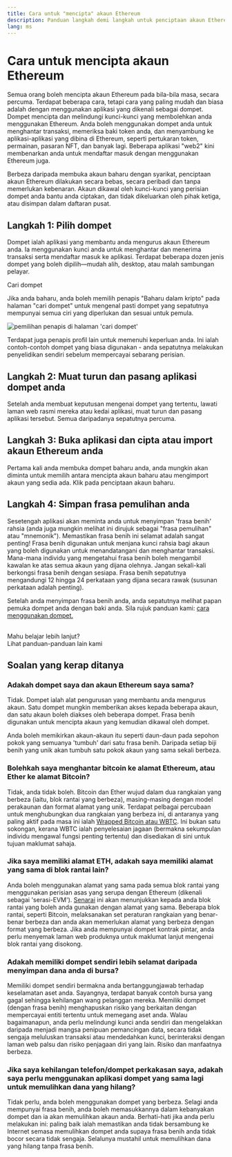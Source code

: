 ```yaml
---
title: Cara untuk "mencipta" akaun Ethereum
description: Panduan langkah demi langkah untuk penciptaan akaun Ethereum menggunakan dompet.
lang: ms
---
```


# Cara untuk mencipta akaun Ethereum

Semua orang boleh mencipta akaun Ethereum pada bila-bila masa, secara percuma. Terdapat beberapa cara, tetapi cara yang paling mudah dan biasa adalah dengan menggunakan aplikasi yang dikenali sebagai dompet. Dompet mencipta dan melindungi kunci-kunci yang membolehkan anda menggunakan Ethereum. Anda boleh menggunakan dompet anda untuk menghantar transaksi, memeriksa baki token anda, dan menyambung ke aplikasi-aplikasi yang dibina di Ethereum, seperti pertukaran token, permainan, pasaran NFT, dan banyak lagi. Beberapa aplikasi "web2" kini membenarkan anda untuk mendaftar masuk dengan menggunakan Ethereum juga.

Berbeza daripada membuka akaun baharu dengan syarikat, penciptaan akaun Ethereum dilakukan secara bebas, secara peribadi dan tanpa memerlukan kebenaran. Akaun dikawal oleh kunci-kunci yang perisian dompet anda bantu anda ciptakan, dan tidak dikeluarkan oleh pihak ketiga, atau disimpan dalam daftaran pusat.

## Langkah 1: Pilih dompet

Dompet ialah aplikasi yang membantu anda mengurus akaun Ethereum anda. Ia menggunakan kunci anda untuk menghantar dan menerima transaksi serta mendaftar masuk ke aplikasi. Terdapat beberapa dozen jenis dompet yang boleh dipilih—mudah alih, desktop, atau malah sambungan pelayar.

<ButtonLink to="/wallets/find-wallet/">
  Cari dompet
</ButtonLink>

Jika anda baharu, anda boleh memilih penapis "Baharu dalam kripto" pada halaman "cari dompet" untuk mengenal pasti dompet yang sepatutnya mempunyai semua ciri yang diperlukan dan sesuai untuk pemula.

![pemilihan penapis di halaman 'cari dompet'](./wallet-box.png)

Terdapat juga penapis profil lain untuk memenuhi keperluan anda. Ini ialah contoh-contoh dompet yang biasa digunakan - anda sepatutnya melakukan penyelidikan sendiri sebelum mempercayai sebarang perisian.

## Langkah 2: Muat turun dan pasang aplikasi dompet anda

Setelah anda membuat keputusan mengenai dompet yang tertentu, lawati laman web rasmi mereka atau kedai aplikasi, muat turun dan pasang aplikasi tersebut. Semua daripadanya sepatutnya percuma.

## Langkah 3: Buka aplikasi dan cipta atau import akaun Ethereum anda

Pertama kali anda membuka dompet baharu anda, anda mungkin akan diminta untuk memilih antara mencipta akaun baharu atau mengimport akaun yang sedia ada. Klik pada penciptaan akaun baharu.

## Langkah 4: Simpan frasa pemulihan anda

Sesetengah aplikasi akan meminta anda untuk menyimpan 'frasa benih' rahsia (anda juga mungkin melihat ini dirujuk sebagai "frasa pemulihan" atau "mnemonik"). Memastikan frasa benih ini selamat adalah sangat penting! Frasa benih digunakan untuk menjana kunci rahsia bagi akaun yang boleh digunakan untuk menandatangani dan menghantar transaksi. Mana-mana individu yang mengetahui frasa benih boleh mengambil kawalan ke atas semua akaun yang dijana olehnya. Jangan sekali-kali berkongsi frasa benih dengan sesiapa. Frasa benih sepatutnya mengandungi 12 hingga 24 perkataan yang dijana secara rawak (susunan perkataan adalah penting).

Setelah anda menyimpan frasa benih anda, anda sepatutnya melihat papan pemuka dompet anda dengan baki anda. Sila rujuk panduan kami: [cara menggunakan dompet.](/guides/how-to-use-a-wallet)

 <br />

<InfoBanner shouldSpaceBetween emoji=":eyes:">
  <div>Mahu belajar lebih lanjut?</div>
  <ButtonLink to="/guides/">
    Lihat panduan-panduan lain kami
  </ButtonLink>
</InfoBanner>

## Soalan yang kerap ditanya

### Adakah dompet saya dan akaun Ethereum saya sama?

Tidak. Dompet ialah alat pengurusan yang membantu anda mengurus akaun. Satu dompet mungkin memberikan akses kepada beberapa akaun, dan satu akaun boleh diakses oleh beberapa dompet. Frasa benih digunakan untuk mencipta akaun yang kemudian dikawal oleh dompet.

Anda boleh memikirkan akaun-akaun itu seperti daun-daun pada sepohon pokok yang semuanya 'tumbuh' dari satu frasa benih. Daripada setiap biji benih yang unik akan tumbuh satu pokok akaun yang sama sekali berbeza.

### Bolehkah saya menghantar bitcoin ke alamat Ethereum, atau Ether ke alamat Bitcoin?

Tidak, anda tidak boleh. Bitcoin dan Ether wujud dalam dua rangkaian yang berbeza (iaitu, blok rantai yang berbeza), masing-masing dengan model perakaunan dan format alamat yang unik. Terdapat pelbagai percubaan untuk menghubungkan dua rangkaian yang berbeza ini, di antaranya yang paling aktif pada masa ini ialah [Wrapped Bitcoin atau WBTC](https://www.bitcoin.com/get-started/what-is-wbtc/). Ini bukan satu sokongan, kerana WBTC ialah penyelesaian jagaan (bermakna sekumpulan individu mengawal fungsi penting tertentu) dan disediakan di sini untuk tujuan maklumat sahaja.

### Jika saya memiliki alamat ETH, adakah saya memiliki alamat yang sama di blok rantai lain?

Anda boleh menggunakan alamat yang sama pada semua blok rantai yang menggunakan perisian asas yang serupa dengan Ethereum (dikenali sebagai 'serasi-EVM'). [Senarai](https://chainlist.org/) ini akan menunjukkan kepada anda blok rantai yang boleh anda gunakan dengan alamat yang sama. Beberapa blok rantai, seperti Bitcoin, melaksanakan set peraturan rangkaian yang benar-benar berbeza dan anda akan memerlukan alamat yang berbeza dengan format yang berbeza. Jika anda mempunyai dompet kontrak pintar, anda perlu menyemak laman web produknya untuk maklumat lanjut mengenai blok rantai yang disokong.

### Adakah memiliki dompet sendiri lebih selamat daripada menyimpan dana anda di bursa?

Memiliki dompet sendiri bermakna anda bertanggungjawab terhadap keselamatan aset anda. Sayangnya, terdapat banyak contoh bursa yang gagal sehingga kehilangan wang pelanggan mereka. Memiliki dompet (dengan frasa benih) menghapuskan risiko yang berkaitan dengan mempercayai entiti tertentu untuk memegang aset anda. Walau bagaimanapun, anda perlu melindungi kunci anda sendiri dan mengelakkan daripada menjadi mangsa penipuan pemancingan data, secara tidak sengaja meluluskan transaksi atau mendedahkan kunci, berinteraksi dengan laman web palsu dan risiko penjagaan diri yang lain. Risiko dan manfaatnya berbeza.

### Jika saya kehilangan telefon/dompet perkakasan saya, adakah saya perlu menggunakan aplikasi dompet yang sama lagi untuk memulihkan dana yang hilang?

Tidak perlu, anda boleh menggunakan dompet yang berbeza. Selagi anda mempunyai frasa benih, anda boleh memasukkannya dalam kebanyakan dompet dan ia akan memulihkan akaun anda. Berhati-hati jika anda perlu melakukan ini: paling baik ialah memastikan anda tidak bersambung ke Internet semasa memulihkan dompet anda supaya frasa benih anda tidak bocor secara tidak sengaja. Selalunya mustahil untuk memulihkan dana yang hilang tanpa frasa benih.
